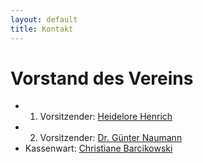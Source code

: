 ```yaml
---
layout: default
title: Kontakt
---
```


# Vorstand des Vereins

* 1. Vorsitzender: [Heidelore Henrich](mailto:hh@henrich-lipinsky.de)
* 2. Vorsitzender: [Dr. Günter Naumann]()
* Kassenwart: [Christiane Barcikowski](mailto:kontakt@barocco.de)
